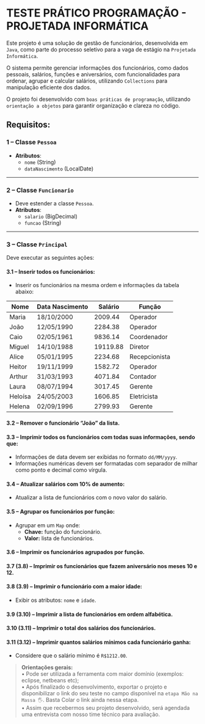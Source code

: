 # TESTE PRÁTICO PROGRAMAÇÃO - PROJETADA INFORMÁTICA
Este projeto é uma solução de gestão de funcionários, desenvolvida em `Java`, como parte do processo seletivo para a vaga de estágio na `Projetada Informática`.

O sistema permite gerenciar informações dos funcionários, como dados pessoais, salários, funções e aniversários, com funcionalidades para ordenar, agrupar e calcular salários, utilizando `Collections` para manipulação eficiente dos dados.

O projeto foi desenvolvido com `boas práticas de programação`, utilizando `orientação a objetos` para garantir organização e clareza no código.

## Requisitos:

### 1 – Classe `Pessoa`
- **Atributos**:
    - `nome` (String)
    - `dataNascimento` (LocalDate)
---

### 2 – Classe `Funcionario`
- Deve estender a classe `Pessoa`.
- **Atributos**:
    - `salario` (BigDecimal)
    - `funcao` (String)
---

### 3 – Classe `Principal`
Deve executar as seguintes ações:

#### 3.1 – Inserir todos os funcionários:
- Inserir os funcionários na mesma ordem e informações da tabela abaixo:

| Nome     | Data Nascimento | Salário   | Função        |
|----------|-----------------|-----------|---------------|
| Maria    | 18/10/2000      | 2009.44   | Operador      |
| João     | 12/05/1990      | 2284.38   | Operador      |
| Caio     | 02/05/1961      | 9836.14   | Coordenador   |
| Miguel   | 14/10/1988      | 19119.88  | Diretor       |
| Alice    | 05/01/1995      | 2234.68   | Recepcionista |
| Heitor   | 19/11/1999      | 1582.72   | Operador      |
| Arthur   | 31/03/1993      | 4071.84   | Contador      |
| Laura    | 08/07/1994      | 3017.45   | Gerente       |
| Heloísa  | 24/05/2003      | 1606.85   | Eletricista   |
| Helena   | 02/09/1996      | 2799.93   | Gerente       |

#### 3.2 – Remover o funcionário “João” da lista.

#### 3.3 – Imprimir todos os funcionários com todas suas informações, sendo que:
- Informações de data devem ser exibidas no formato `dd/MM/yyyy`.
- Informações numéricas devem ser formatadas com separador de milhar como ponto e decimal como vírgula.

#### 3.4 – Atualizar salários com 10% de aumento:
- Atualizar a lista de funcionários com o novo valor do salário.

#### 3.5 – Agrupar os funcionários por função:
- Agrupar em um `Map` onde:
    - **Chave:** função do funcionário.
    - **Valor:** lista de funcionários.

#### 3.6 – Imprimir os funcionários agrupados por função.

#### 3.7 (3.8) – Imprimir os funcionários que fazem aniversário nos meses 10 e 12.

#### 3.8 (3.9) – Imprimir o funcionário com a maior idade:
- Exibir os atributos: `nome` e `idade`.

#### 3.9 (3.10) – Imprimir a lista de funcionários em ordem alfabética.

#### 3.10 (3.11) – Imprimir o total dos salários dos funcionários.

#### 3.11 (3.12) – Imprimir quantos salários mínimos cada funcionário ganha:
- Considere que o salário mínimo é `R$1212.00`.

> **Orientações gerais:** <br> • Pode ser utilizada a ferramenta com maior domínio (exemplos: eclipse, netbeans etc); 
<br>• Após finalizado o desenvolvimento, exportar o projeto e disponibilizar o link do seu teste no campo disponível na `etapa Mão na Massa 🖐`. Basta Colar o link ainda nessa etapa.
<br>• Assim que recebermos seu projeto desenvolvido, será agendada uma entrevista com nosso time técnico para avaliação.
